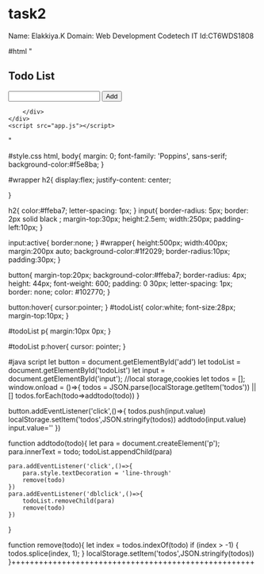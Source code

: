 # task2
Name: Elakkiya.K
Domain: Web Development
Codetech IT Id:CT6WDS1808

#html
"<!DOCTYPE html>
<html lang="en">
<head>
    <meta charset="UTF-8">
    <meta http-equiv="X-UA-Compatible" content="IE=edge">
    <meta name="viewport" content="width=device-width, initial-scale=1.0">
    <link rel="stylesheet" href="style.css">
    <title>ToDo List</title>
</head>
<body>
    <div id="wrapper">
        <h2>Todo List</h2>
        <input type="text" id="input">
        <button id="add">Add</button>
        <div id="todoList">

        </div>
    </div>
    <script src="app.js"></script>
</body>
</html>"


#style.css
html,
body{
   margin: 0;
   font-family: 'Poppins', sans-serif;
   background-color:#f5e8ba;
}

#wrapper h2{
    display:flex;
    justify-content: center;
    
}

h2{
    color:#ffeba7;
    letter-spacing: 1px;
}
input{
    border-radius: 5px;
    border: 2px solid black ;
    margin-top:30px;
    height:2.5em;
    width:250px;
    padding-left:10px;
}

input:active{
    border:none;
}
#wrapper{
    height:500px;
    width:400px;
    margin:200px auto;
    background-color:#1f2029;
    border-radius:10px;
    padding:30px;
}

button{
    margin-top:20px;
    background-color:#ffeba7;
    border-radius: 4px;
    height: 44px;
    font-weight: 600;
    padding: 0 30px;
    letter-spacing: 1px;
    border: none;
    color: #102770;
}

button:hover{
    cursor:pointer;
}
#todoList{
    color:white;
    font-size:28px;  
    margin-top:10px; 
}

#todoList p{
  margin:10px 0px;
}

#todoList p:hover{
  cursor: pointer;
}


#java script
let button = document.getElementById('add')
let todoList = document.getElementById('todoList')
let input = document.getElementById('input');
//local storage,cookies
let todos = [];
window.onload = ()=>{
    todos = JSON.parse(localStorage.getItem('todos')) || []
    todos.forEach(todo=>addtodo(todo))
}

button.addEventListener('click',()=>{
    todos.push(input.value)
    localStorage.setItem('todos',JSON.stringify(todos))
    addtodo(input.value)
    input.value=''
})

function addtodo(todo){
    let para = document.createElement('p');
    para.innerText = todo;
    todoList.appendChild(para)
    
    para.addEventListener('click',()=>{
        para.style.textDecoration = 'line-through'
        remove(todo)
    })
    para.addEventListener('dblclick',()=>{
        todoList.removeChild(para)
        remove(todo)
    })
}

function remove(todo){
    let index = todos.indexOf(todo)
    if (index > -1) {
        todos.splice(index, 1);
      }
    localStorage.setItem('todos',JSON.stringify(todos))
}+++++++++++++++++++++++++++++++++++++++++++++++++++++
